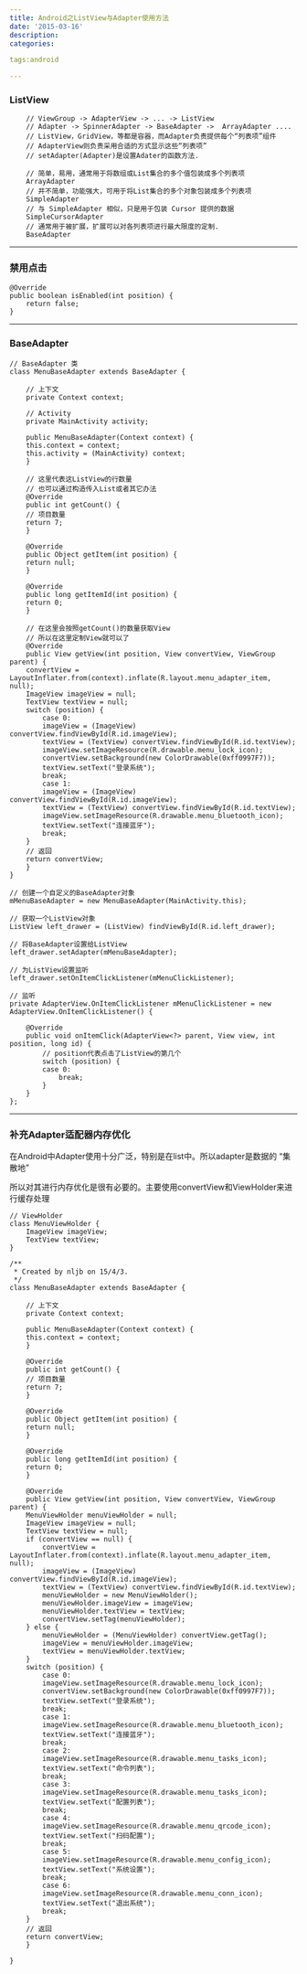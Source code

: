 ```yaml
---
title: Android之ListView与Adapter使用方法
date: '2015-03-16'
description:
categories:

tags:android

---
```


>

### ListView

>

        // ViewGroup -> AdapterView -> ... -> ListView
        // Adapter -> SpinnerAdapter -> BaseAdapter ->  ArrayAdapter ....
        // ListView，GridView，等都是容器，而Adapter负责提供每个“列表项”组件
        // AdapterView则负责采用合适的方式显示这些“列表项”
        // setAdapter(Adapter)是设置Adater的函数方法.

        // 简单，易用，通常用于将数组或List集合的多个值包装成多个列表项
        ArrayAdapter
        // 并不简单，功能强大，可用于将List集合的多个对象包装成多个列表项
        SimpleAdapter
        // 与 SimpleAdapter 相似，只是用于包装 Cursor 提供的数据
        SimpleCursorAdapter
        // 通常用于被扩展，扩展可以对各列表项进行最大限度的定制.
        BaseAdapter

>

---

>

### 禁用点击

>

	@Override
	public boolean isEnabled(int position) {
		return false;
	}

>

---

>

### BaseAdapter

>

	// BaseAdapter 类
	class MenuBaseAdapter extends BaseAdapter {

	    // 上下文
	    private Context context;

	    // Activity
	    private MainActivity activity;

	    public MenuBaseAdapter(Context context) {
		this.context = context;
		this.activity = (MainActivity) context;
	    }

	    // 这里代表这ListView的行数量
	    // 也可以通过构造传入List或者其它办法
	    @Override
	    public int getCount() {
		// 项目数量
		return 7;
	    }

	    @Override
	    public Object getItem(int position) {
		return null;
	    }

	    @Override
	    public long getItemId(int position) {
		return 0;
	    }
		
	    // 在这里会按照getCount()的数量获取View
	    // 所以在这里定制View就可以了
	    @Override
	    public View getView(int position, View convertView, ViewGroup parent) {
		convertView = LayoutInflater.from(context).inflate(R.layout.menu_adapter_item, null);
		ImageView imageView = null;
		TextView textView = null;
		switch (position) {
		    case 0:
			imageView = (ImageView) convertView.findViewById(R.id.imageView);
			textView = (TextView) convertView.findViewById(R.id.textView);
			imageView.setImageResource(R.drawable.menu_lock_icon);
			convertView.setBackground(new ColorDrawable(0xff0997F7));
			textView.setText("登录系统");
			break;
		    case 1:
			imageView = (ImageView) convertView.findViewById(R.id.imageView);
			textView = (TextView) convertView.findViewById(R.id.textView);
			imageView.setImageResource(R.drawable.menu_bluetooth_icon);
			textView.setText("连接蓝牙");
			break;
		}
		// 返回
		return convertView;
	    }
	}

	// 创建一个自定义的BaseAdapter对象
	mMenuBaseAdapter = new MenuBaseAdapter(MainActivity.this);

	// 获取一个ListView对象
	ListView left_drawer = (ListView) findViewById(R.id.left_drawer);

	// 将BaseAdapter设置给ListView
	left_drawer.setAdapter(mMenuBaseAdapter);

	// 为ListView设置监听
	left_drawer.setOnItemClickListener(mMenuClickListener);

	// 监听
	private AdapterView.OnItemClickListener mMenuClickListener = new AdapterView.OnItemClickListener() {

		@Override
		public void onItemClick(AdapterView<?> parent, View view, int position, long id) {
		    // position代表点击了ListView的第几个
		    switch (position) {
			case 0:
			    break;
		    }
		}
	};

>

---

>

### 补充Adapter适配器内存优化

>

在Android中Adapter使用十分广泛，特别是在list中。所以adapter是数据的 “集散地” 

>

所以对其进行内存优化是很有必要的。主要使用convertView和ViewHolder来进行缓存处理

>

	// ViewHolder
	class MenuViewHolder {
	    ImageView imageView;
	    TextView textView;
	}

	/**
	 * Created by nljb on 15/4/3.
	 */
	class MenuBaseAdapter extends BaseAdapter {

	    // 上下文
	    private Context context;

	    public MenuBaseAdapter(Context context) {
		this.context = context;
	    }

	    @Override
	    public int getCount() {
		// 项目数量
		return 7;
	    }

	    @Override
	    public Object getItem(int position) {
		return null;
	    }

	    @Override
	    public long getItemId(int position) {
		return 0;
	    }

	    @Override
	    public View getView(int position, View convertView, ViewGroup parent) {
		MenuViewHolder menuViewHolder = null;
		ImageView imageView = null;
		TextView textView = null;
		if (convertView == null) {
		    convertView = LayoutInflater.from(context).inflate(R.layout.menu_adapter_item, null);
		    imageView = (ImageView) convertView.findViewById(R.id.imageView);
		    textView = (TextView) convertView.findViewById(R.id.textView);
		    menuViewHolder = new MenuViewHolder();
		    menuViewHolder.imageView = imageView;
		    menuViewHolder.textView = textView;
		    convertView.setTag(menuViewHolder);
		} else {
		    menuViewHolder = (MenuViewHolder) convertView.getTag();
		    imageView = menuViewHolder.imageView;
		    textView = menuViewHolder.textView;
		}
		switch (position) {
		    case 0:
			imageView.setImageResource(R.drawable.menu_lock_icon);
			convertView.setBackground(new ColorDrawable(0xff0997F7));
			textView.setText("登录系统");
			break;
		    case 1:
			imageView.setImageResource(R.drawable.menu_bluetooth_icon);
			textView.setText("连接蓝牙");
			break;
		    case 2:
			imageView.setImageResource(R.drawable.menu_tasks_icon);
			textView.setText("命令列表");
			break;
		    case 3:
			imageView.setImageResource(R.drawable.menu_tasks_icon);
			textView.setText("配置列表");
			break;
		    case 4:
			imageView.setImageResource(R.drawable.menu_qrcode_icon);
			textView.setText("扫码配置");
			break;
		    case 5:
			imageView.setImageResource(R.drawable.menu_config_icon);
			textView.setText("系统设置");
			break;
		    case 6:
			imageView.setImageResource(R.drawable.menu_conn_icon);
			textView.setText("退出系统");
			break;
		}
		// 返回
		return convertView;
	    }

	}
